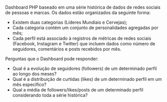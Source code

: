 Dashboard PHP baseado em uma série histórica de dados de redes
sociais de pessoas e marcas. Os dados estão organizados da seguinte forma:
 - Existem duas categorias (Líderes Mundiais e Cervejas);
 - Cada categoria contém um conjunto de personalidades agregadas por mês;
- Cada perfil está associado à registros de métricas de redes sociais (Facebook,
Instagram e Twitter) que incluem dados como número de seguidores, comentários e
posts recebidos por mês.

Perguntas que o Dashboard pode responder:
- Qual é a evolução de seguidores (followers) de um determinado perfil ao longo
dos meses?
- Qual é a distribuição de curtidas (likes) de um determinado perfil em um mês
específico?
- Qual a média de followers/likes/posts de um determinado perfil considerando
toda a série histórica?
